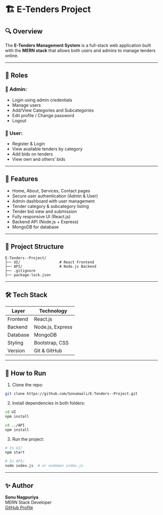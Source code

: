 # 🏗️ E-Tenders Project

## 🔍 Overview
The **E-Tenders Management System** is a full-stack web application built with the **MERN stack** that allows both users and admins to manage tenders online.

---

## 👥 Roles
### 🔸 Admin:
- Login using admin credentials
- Manage users
- Add/View Categories and Subcategories
- Edit profile / Change password
- Logout

### 🔸 User:
- Register & Login
- View available tenders by category
- Add bids on tenders
- View own and others’ bids

---

## 📁 Features

- Home, About, Services, Contact pages
- Secure user authentication (Admin & User)
- Admin dashboard with user management
- Tender category & subcategory listing
- Tender bid view and submission
- Fully responsive UI (React.js)
- Backend API (Node.js + Express)
- MongoDB for database

---

## 📂 Project Structure

```
E-Tenders--Project/
├── UI/                  # React Frontend
├── API/                 # Node.js Backend
├── .gitignore
├── package-lock.json
```

---

## 🛠️ Tech Stack

| Layer     | Technology        |
|-----------|-------------------|
| Frontend  | React.js          |
| Backend   | Node.js, Express  |
| Database  | MongoDB           |
| Styling   | Bootstrap, CSS    |
| Version   | Git & GitHub      |

---

## 🚀 How to Run

1. Clone the repo:
```bash
git clone https://github.com/Sonumaali/E-Tenders--Project.git
```

2. Install dependencies in both folders:
```bash
cd UI
npm install

cd ../API
npm install
```

3. Run the project:
```bash
# In UI/
npm start

# In API/
node index.js  # or nodemon index.js
```

---

## ✨ Author
**Sonu Nagpuriya**  
MERN Stack Developer  
[GitHub Profile](https://github.com/SonuNagpuriya)

